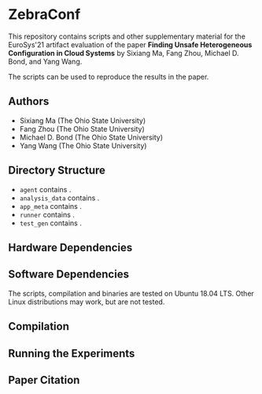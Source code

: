 ZebraConf
===============
This repository contains scripts and other supplementary material
for the EuroSys'21 artifact evaluation of the paper **Finding Unsafe Heterogeneous Configuration in Cloud Systems** 
by Sixiang Ma, Fang Zhou, Michael D. Bond, and Yang Wang.

The scripts can be used to reproduce the results in the paper.

Authors
------- 
 * Sixiang Ma (The Ohio State University)
 * Fang Zhou (The Ohio State University)
 * Michael D. Bond (The Ohio State University)
 * Yang Wang (The Ohio State University)

Directory Structure
-------------------
 * `agent` contains .
 * `analysis_data` contains .
 * `app_meta` contains .
 * `runner` contains .
 * `test_gen` contains .

Hardware Dependencies
-------------------

Software Dependencies
---------------------
The scripts, compilation and binaries are tested on Ubuntu 18.04 LTS. 
Other Linux distributions may work, but are not tested.

Compilation
---------------------

Running the Experiments
---------------------

Paper Citation
---------------------
